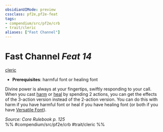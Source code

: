 ```yaml
---
obsidianUIMode: preview
cssclass: pf2e,pf2e-feat
tags:
- compendium/src/pf2e/crb
- trait/cleric
aliases: ["Fast Channel"]
---
```

# Fast Channel  *Feat 14*  
[cleric](/rules/traits/cleric.md)  

- **Prerequisites**: harmful font or healing font

Divine power is always at your fingertips, swiftly responding to your call. When you cast [harm](/compendium/spells/harm.md) or [heal](/compendium/spells/heal.md) by spending 2 actions, you can get the effects of the 3-action version instead of the 2-action version. You can do this with harm if you have harmful font or heal if you have healing font (or both if you have [Versatile Font](/compendium/feats/versatile-font.md)).

*Source: Core Rulebook p. 125*  
%% #compendium/src/pf2e/crb #trait/cleric %%